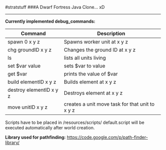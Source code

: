 #stratstuff
###A Dwarf Fortress Java Clone... xD

<hr>

**Currently implemented debug_commands:**

| Command | Description |
| ------------- | ------------- |
| spawn 0 x y z  | Spawns worker unit at x y z |
| chg groundID x y z | Changes the ground ID at x y z |
| ls | lists all units living |
| set $var value  | sets $var to value |
| get $var  | prints the value of $var |
| build elementID x y z | Builds element at x y z |
| destroy elementID x y z | Destroys element at x y z |
| move unitID x y z | creates a unit move task for that unit to x y z |



Scripts have to be placed in /resources/scripts/
default.script will be executed automatically after world creation.



**Library used for pathfinding:**
https://code.google.com/p/path-finder-library/


